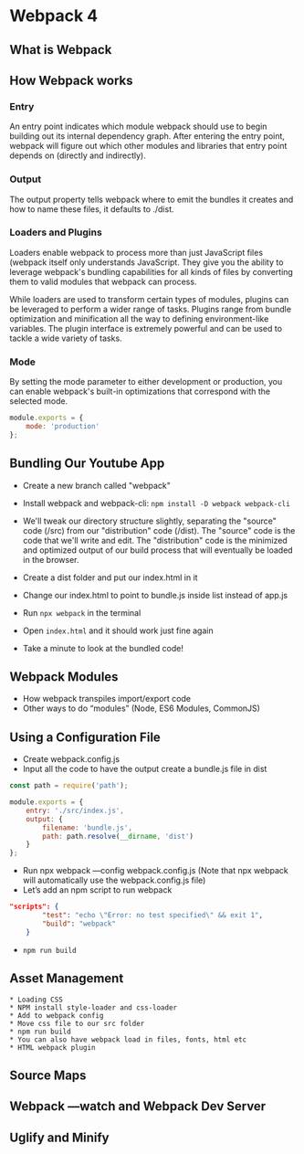 # Webpack 4

## What is Webpack

## How Webpack works

### Entry

An entry point indicates which module webpack should use to begin building out its internal dependency graph. After entering the entry point, webpack will figure out which other modules and libraries that entry point depends on (directly and indirectly).

### Output

The output property tells webpack where to emit the bundles it creates and how to name these files, it defaults to ./dist.

### Loaders and Plugins

Loaders enable webpack to process more than just JavaScript files (webpack itself only understands JavaScript. They give you the ability to leverage webpack's bundling capabilities for all kinds of files by converting them to valid modules that webpack can process.

While loaders are used to transform certain types of modules, plugins can be leveraged to perform a wider range of tasks. Plugins range from bundle optimization and minification all the way to defining environment-like variables. The plugin interface is extremely powerful and can be used to tackle a wide variety of tasks.

### Mode

By setting the mode parameter to either development or production, you can enable webpack's built-in optimizations that correspond with the selected mode.

```javascript
module.exports = {
    mode: 'production'
};
```

## Bundling Our Youtube App

* Create a new branch called "webpack"
* Install webpack and webpack-cli: `npm install -D webpack webpack-cli`
* We'll tweak our directory structure slightly, separating the "source" code (/src) from our "distribution" code (/dist). The "source" code is the code that we'll write and edit. The "distribution" code is the minimized and optimized output of our build process that will eventually be loaded in the browser.

* Create a dist folder and put our index.html in it
* Change our index.html to point to bundle.js inside list instead of app.js
* Run `npx webpack` in the terminal
* Open `index.html` and it should work just fine again
* Take a minute to look at the bundled code!

## Webpack Modules

* How webpack transpiles import/export code
* Other ways to do “modules” (Node, ES6 Modules, CommonJS)

## Using a Configuration File

* Create webpack.config.js
* Input all the code to have the output create a bundle.js file in dist

```javascript
const path = require('path');

module.exports = {
    entry: './src/index.js',
    output: {
        filename: 'bundle.js',
        path: path.resolve(__dirname, 'dist')
    }
};
```

* Run npx webpack —config webpack.config.js (Note that npx webpack will automatically use the webpack.config.js file)
* Let’s add an npm script to run webpack

```JSON
"scripts": {
        "test": "echo \"Error: no test specified\" && exit 1",
        "build": "webpack"
    }
```

* `npm run build`

## Asset Management
    * Loading CSS
    * NPM install style-loader and css-loader
    * Add to webpack config
    * Move css file to our src folder
    * npm run build
    * You can also have webpack load in files, fonts, html etc
    * HTML webpack plugin
## Source Maps
## Webpack —watch and Webpack Dev Server
## Uglify and Minify